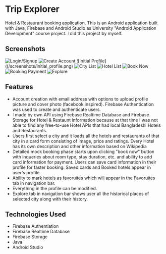 # Trip Explorer

Hotel & Restaurant booking application. This is an Android application built with Java, Firebase and Android Studio as University "Android Application Development" course project. I did this project by myself.

## Screenshots
![Login/Signup](/screenshots/login_signup.png)
![Create Account](/screenshots/create_account.png)
![Initial Profile]((/screenshots/initial_profile.png)
![City List](/screenshots/city_list.png)
![Hotel List](/screenshots/hotel_list.png)
![Book Now](/screenshots/hotel_booking_now.png)
![Booking Payment](/screenshots/booking_payment.png)
![Explore](/screenshots/explore_tab.png)

## Features
- Account creation with email address with options to upload profile picture and cover photo (facebook inspired). Firebase Authentication was used to create and authenticate users.
- I made by own API using Firebase Realtime Database and Firebase Storage for Hotel & Restaunt information because at that time I was not able to find any free-to-use Hotel APIs that had local Bangladeshi Hotels and Restaurants.
- Users first select a city and it loads all the hotels and restaurants of that city in a card form consisting of image, price and ratings. Every Hotel has its own description and other information based on Wikipedia
- Detailed mock booking phase starts upon clicking "book now" button with inqueries about room type, stay duration, etc. and ability to add card information for payment. Users can save card information in their profile for faster booking. Saved cards and Booked hotels appear in user's profile.
- Ability to mark hotels as favoruites which will appear in the Favoruites tab in navigation bar.
- Everything in the profile can be modified.
- Explore tab in navigation bar shows user all the historical places of selected city along with their history.

## Technologies Used
- Firebase Authentiation
- Firebase Realtime Database
- Firebase Storage
- Java
- Android Studio
